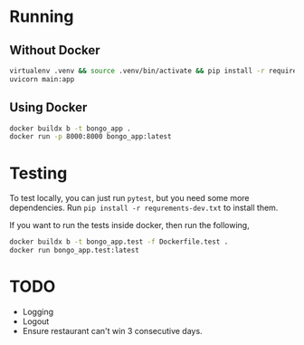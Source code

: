# Running

## Without Docker

```sh
virtualenv .venv && source .venv/bin/activate && pip install -r requirements.txt
uvicorn main:app
```

## Using Docker

```sh
docker buildx b -t bongo_app .
docker run -p 8000:8000 bongo_app:latest
```

# Testing

To test locally, you can just run `pytest`, but you need some more dependencies.
Run `pip install -r requrements-dev.txt` to install them.

If you want to run the tests inside docker, then run the following,

```sh
docker buildx b -t bongo_app.test -f Dockerfile.test .
docker run bongo_app.test:latest
```

# TODO

- Logging
- Logout
- Ensure restaurant can't win 3 consecutive days.

